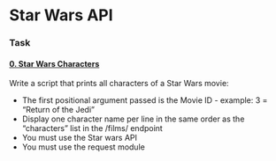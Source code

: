 # Star Wars API

### Task
#### [0. Star Wars Characters](0-starwars_characters.js)
Write a script that prints all characters of a Star Wars movie:

- The first positional argument passed is the Movie ID - example: 3 = “Return of the Jedi”
- Display one character name per line in the same order as the “characters” list in the /films/ endpoint
- You must use the Star wars API
- You must use the request module
